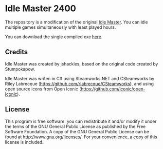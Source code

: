 Idle Master 2400
================

The repository is a modification of the original [Idle Master](https://github.com/jshackles/idle_master). You can idle multiple games simultaneously with least played hours.

You can download the single compiled exe [here](https://github.com/XGG-Studio/idle_master_2400/releases/download/v1.4/IdleMaster2400.exe).

Credits
-------

Idle Master was created by jshackles, based on the original code created by Stumpokapow.

Idle Master was writen in C# using Steamworks.NET and CSteamworks by Riley Labrecque (https://github.com/rlabrecque/CSteamworks), and using open source icons from Open Iconic (https://github.com/iconic/open-iconic).

License
-------

This program is free software: you can redistribute it and/or modify it under the terms of the GNU General Public License as published by the Free Software Foundation.  A copy of the GNU General Public License can be found at http://www.gnu.org/licenses/.  For your convenience, a copy of this license is included.
